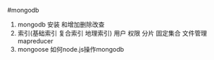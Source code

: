 #mongodb
1. mongodb 安装 和增加删除改查
2. 索引(基础索引 复合索引 地理索引) 用户 权限 分片 固定集合 文件管理 mapreducer
3. mongoose 如何node.js操作mongodb